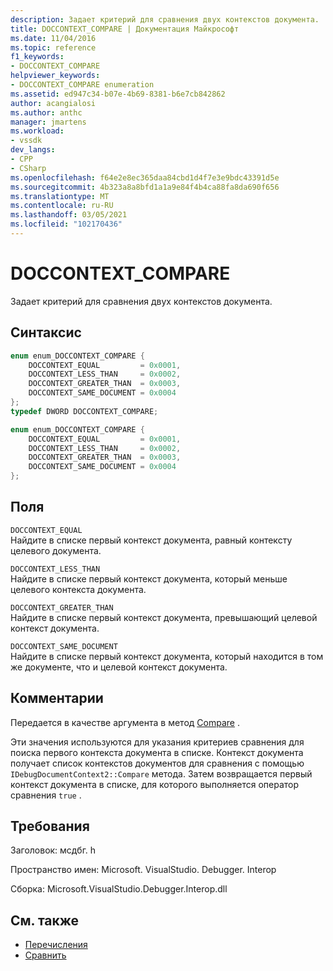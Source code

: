 ```yaml
---
description: Задает критерий для сравнения двух контекстов документа.
title: DOCCONTEXT_COMPARE | Документация Майкрософт
ms.date: 11/04/2016
ms.topic: reference
f1_keywords:
- DOCCONTEXT_COMPARE
helpviewer_keywords:
- DOCCONTEXT_COMPARE enumeration
ms.assetid: ed947c34-b07e-4b69-8381-b6e7cb842862
author: acangialosi
ms.author: anthc
manager: jmartens
ms.workload:
- vssdk
dev_langs:
- CPP
- CSharp
ms.openlocfilehash: f64e2e8ec365daa84cbd1d4f7e3e9bdc43391d5e
ms.sourcegitcommit: 4b323a8a8bfd1a1a9e84f4b4ca88fa8da690f656
ms.translationtype: MT
ms.contentlocale: ru-RU
ms.lasthandoff: 03/05/2021
ms.locfileid: "102170436"
---
```

# <a name="doccontext_compare"></a>DOCCONTEXT_COMPARE
Задает критерий для сравнения двух контекстов документа.

## <a name="syntax"></a>Синтаксис

```cpp
enum enum_DOCCONTEXT_COMPARE {
    DOCCONTEXT_EQUAL         = 0x0001,
    DOCCONTEXT_LESS_THAN     = 0x0002,
    DOCCONTEXT_GREATER_THAN  = 0x0003,
    DOCCONTEXT_SAME_DOCUMENT = 0x0004
};
typedef DWORD DOCCONTEXT_COMPARE;
```

```csharp
enum enum_DOCCONTEXT_COMPARE {
    DOCCONTEXT_EQUAL         = 0x0001,
    DOCCONTEXT_LESS_THAN     = 0x0002,
    DOCCONTEXT_GREATER_THAN  = 0x0003,
    DOCCONTEXT_SAME_DOCUMENT = 0x0004
};
```

## <a name="fields"></a>Поля
`DOCCONTEXT_EQUAL`\
Найдите в списке первый контекст документа, равный контексту целевого документа.

`DOCCONTEXT_LESS_THAN`\
Найдите в списке первый контекст документа, который меньше целевого контекста документа.

`DOCCONTEXT_GREATER_THAN`\
Найдите в списке первый контекст документа, превышающий целевой контекст документа.

`DOCCONTEXT_SAME_DOCUMENT`\
Найдите в списке первый контекст документа, который находится в том же документе, что и целевой контекст документа.

## <a name="remarks"></a>Комментарии
Передается в качестве аргумента в метод [Compare](../../../extensibility/debugger/reference/idebugdocumentcontext2-compare.md) .

Эти значения используются для указания критериев сравнения для поиска первого контекста документа в списке. Контекст документа получает список контекстов документов для сравнения с помощью `IDebugDocumentContext2::Compare` метода. Затем возвращается первый контекст документа в списке, для которого выполняется оператор сравнения `true` .

## <a name="requirements"></a>Требования
Заголовок: мсдбг. h

Пространство имен: Microsoft. VisualStudio. Debugger. Interop

Сборка: Microsoft.VisualStudio.Debugger.Interop.dll

## <a name="see-also"></a>См. также
- [Перечисления](../../../extensibility/debugger/reference/enumerations-visual-studio-debugging.md)
- [Сравнить](../../../extensibility/debugger/reference/idebugdocumentcontext2-compare.md)
